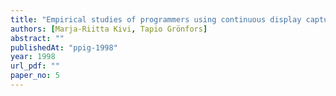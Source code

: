 ```yaml
---
title: "Empirical studies of programmers using continuous display capturing"
authors: [Marja-Riitta Kivi, Tapio Grönfors]
abstract: ""
publishedAt: "ppig-1998"
year: 1998
url_pdf: ""
paper_no: 5
---
```

